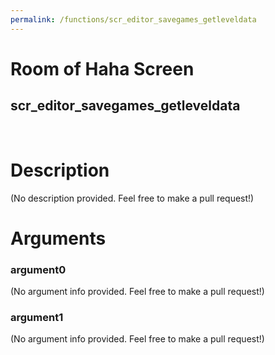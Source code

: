 ```yaml
---
permalink: /functions/scr_editor_savegames_getleveldata
---
```

# Room of Haha Screen  
## scr_editor_savegames_getleveldata  
&nbsp;  
# Description  
(No description provided. Feel free to make a pull request!) 
&nbsp;  
# Arguments
### argument0
(No argument info provided. Feel free to make a pull request!)
&nbsp;  
### argument1
(No argument info provided. Feel free to make a pull request!)
&nbsp;  


